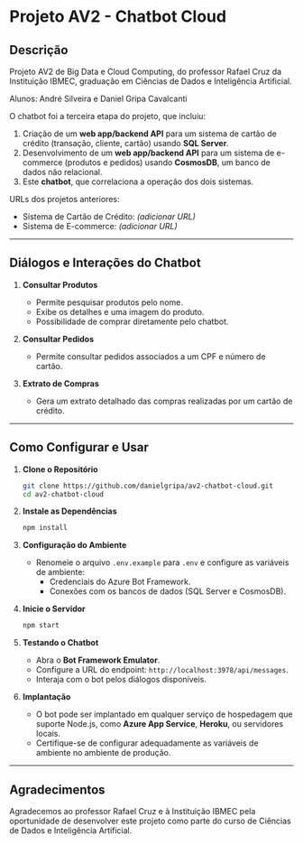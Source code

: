 # Projeto AV2 - Chatbot Cloud

## **Descrição**
Projeto AV2 de Big Data e Cloud Computing, do professor Rafael Cruz da Instituição IBMEC, graduação em Ciências de Dados e Inteligência Artificial.

Alunos: André Silveira e Daniel Gripa Cavalcanti

O chatbot foi a terceira etapa do projeto, que incluiu:
1. Criação de um **web app/backend API** para um sistema de cartão de crédito (transação, cliente, cartão) usando **SQL Server**.
2. Desenvolvimento de um **web app/backend API** para um sistema de e-commerce (produtos e pedidos) usando **CosmosDB**, um banco de dados não relacional.
3. Este **chatbot**, que correlaciona a operação dos dois sistemas.

URLs dos projetos anteriores:
- Sistema de Cartão de Crédito: *(adicionar URL)*
- Sistema de E-commerce: *(adicionar URL)*

---

## **Diálogos e Interações do Chatbot**

1. **Consultar Produtos**
   - Permite pesquisar produtos pelo nome.
   - Exibe os detalhes e uma imagem do produto.
   - Possibilidade de comprar diretamente pelo chatbot.

2. **Consultar Pedidos**
   - Permite consultar pedidos associados a um CPF e número de cartão.

3. **Extrato de Compras**
   - Gera um extrato detalhado das compras realizadas por um cartão de crédito.

---

## **Como Configurar e Usar**

1. **Clone o Repositório**
   ```bash
   git clone https://github.com/danielgripa/av2-chatbot-cloud.git
   cd av2-chatbot-cloud
   ```

2. **Instale as Dependências**
   ```bash
   npm install
   ```

3. **Configuração do Ambiente**
   - Renomeie o arquivo `.env.example` para `.env` e configure as variáveis de ambiente:
     - Credenciais do Azure Bot Framework.
     - Conexões com os bancos de dados (SQL Server e CosmosDB).

4. **Inicie o Servidor**
   ```bash
   npm start
   ```

5. **Testando o Chatbot**
   - Abra o **Bot Framework Emulator**.
   - Configure a URL do endpoint: `http://localhost:3978/api/messages`.
   - Interaja com o bot pelos diálogos disponíveis.

6. **Implantação**
   - O bot pode ser implantado em qualquer serviço de hospedagem que suporte Node.js, como **Azure App Service**, **Heroku**, ou servidores locais.
   - Certifique-se de configurar adequadamente as variáveis de ambiente no ambiente de produção.

---

## **Agradecimentos**
Agradecemos ao professor Rafael Cruz e à Instituição IBMEC pela oportunidade de desenvolver este projeto como parte do curso de Ciências de Dados e Inteligência Artificial.
